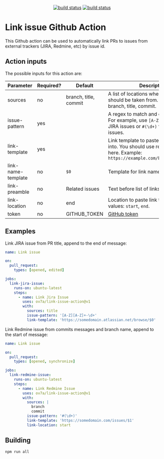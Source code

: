 <p align="center">
  <a href="https://github.com/ov7a/link-issue-action/actions/workflows/build.yml"><img alt="build status" src="https://github.com/ov7a/link-issue-action/workflows/build/badge.svg"></a>
  <a href="https://github.com/ov7a/link-issue-action/actions/workflows/check-dist.yml"><img alt="build status" src="https://github.com/ov7a/link-issue-action/actions/workflows/check-dist.yml/badge.svg"></a>
</p>

# Link issue Github Action

This Github action can be used to automatically link PRs to issues from external trackers (JIRA, Redmine, etc) by issue id.

## Action inputs

The possible inputs for this action are:

| Parameter | Required? | Default | Description |
| --------- | --------- | ------- | ----------- |
| sources   | no        | branch, title, commit | A list of locations where issue id should be taken from. Possible values: branch, title, commit. |
| issue-pattern | yes   | | A regex to match and extract issue id. For example, use `[A-Z][A-Z]+-\d+` for JIRA issues or `#(\d+)` for Redmine issues. |
| link-template | yes   | |  Link template to paste id or its part into. You should use regex groups here. Example: `https://example.com/browse/issues/$0` |
| link-name-template | no | `$0` | Template for link name |
| link-preamble | no    | Related issues | Text before list of links |
| link-location | no    | end | Location to paste link to. Possible values: `start`, `end`. |
| token     | no        | GITHUB_TOKEN | [GitHub token](https://docs.github.com/en/actions/security-guides/automatic-token-authentication) |


## Examples

Link JIRA issue from PR title, append to the end of message:

```yaml
name: Link issue

on:
  pull_request:
    types: [opened, edited]

jobs:
  link-jira-issue:
    runs-on: ubuntu-latest
    steps:
      - name: Link Jira Issue
        uses: ov7a/link-issue-action@v1
        with:
          sources: title
          issue-pattern: '[A-Z][A-Z]+-\d+'
          link-template: 'https://somedomain.atlassian.net/browse/$0'
```

Link Redmine issue from commits messages and branch name, append to the start of message:

```yaml
name: Link issue

on:
  pull_request:
    types: [opened, synchronize]

jobs:
  link-redmine-issue:
    runs-on: ubuntu-latest
    steps:
      - name: Link Redmine Issue
        uses: ov7a/link-issue-action@v1
        with:
          sources: |
            branch
            commit
          issue-pattern: '#(\d+)'
          link-template: 'https://somedomain.com/issues/$1'
          link-location: start
```

## Building

```bash
npm run all
```
